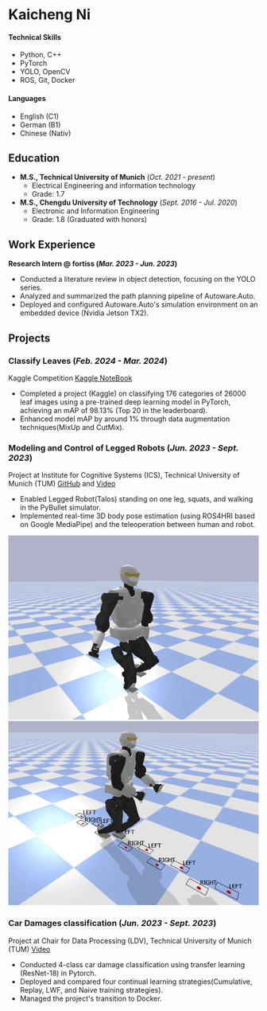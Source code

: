 # Kaicheng Ni

#### Technical Skills
- Python, C++
- PyTorch
- YOLO, OpenCV
- ROS, Git, Docker
 
#### Languages
- English (C1)
- German (B1)
- Chinese (Nativ)

## Education							       		
- **M.S., Technical University of Munich** (_Oct. 2021 - present_)
    - Electrical Engineering and information technology
    - Grade: 1.7	 			        		 
- **M.S., Chengdu University of Technology** (_Sept. 2016 - Jul. 2020_)
    - Electronic and Information Engineering 
    - Grade: 1.8 (Graduated with honors)

## Work Experience
**Research Intern @ fortiss (_Mar. 2023 - Jun. 2023_)**
- Conducted a literature review in object detection, focusing on the YOLO series.
- Analyzed and summarized the path planning pipeline of Autoware.Auto.
- Deployed and configured Autoware.Auto's simulation environment on an embedded device (Nvidia Jetson TX2).


## Projects
### Classify Leaves (_Feb. 2024 - Mar. 2024_)
Kaggle Competition [Kaggle NoteBook](https://www.kaggle.com/code/kaichengni/leaves-classification)
- Completed a project (Kaggle) on classifying 176 categories of 26000 leaf images using a pre-trained deep learning model in PyTorch, achieving an mAP of 98.13% (Top 20 in the leaderboard).
- Enhanced model mAP by around 1% through data augmentation techniques(MixUp and CutMix).


### Modeling and Control of Legged Robots (_Jun. 2023 - Sept. 2023_) 
Project at Institute for Cognitive Systems (ICS), Technical University of Munich (TUM) [GitHub](https://github.com/kcniii/leggedRobot) and [Video](https://www.youtube.com/watch?v=Dbm4_3v5M8o&list=PLTr-Gm-CrZQjIVvHujCXf0h5PL2NB1dwW)

- Enabled Legged Robot(Talos) standing on one leg, squats, and walking in the PyBullet simulator.
- Implemented real-time 3D body pose estimation (using ROS4HRI based on Google MediaPipe) and the teleoperation between human and robot.

![robot squat](/assets/gif/squat.gif)
![robot walking](/assets/gif/walking.gif)

### Car Damages classification (_Jun. 2023 - Sept. 2023_) 

Project at Chair for Data Processing (LDV), Technical University of Munich (TUM) [Video](https://www.youtube.com/watch?v=Dbm4_3v5M8o&list=PLTr-Gm-CrZQjIVvHujCXf0h5PL2NB1dwW)
- Conducted 4-class car damage classification using transfer learning (ResNet-18) in Pytorch.
- Deployed and compared four continual learning strategies(Cumulative, Replay, LWF, and Naive training strategies).
- Managed the project's transition to Docker.
